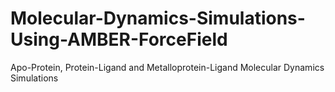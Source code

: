 # Molecular-Dynamics-Simulations-Using-AMBER-ForceField
Apo-Protein, Protein-Ligand and Metalloprotein-Ligand Molecular Dynamics Simulations
